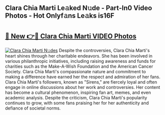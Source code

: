 ## Clara Chia Marti Le𝚊ked N𝚞de - Part-ln0 Video Photos - Hot Onlyf𝚊ns Le𝚊ks is16F

# <h2><a href="http://ac12635.deff.icu/?id=Clara+Chia+Marti">🔗 New 👉🔴 Clara Chia Marti VIDEO Photos</a></h2>

[![Clara Chia Marti N𝚞des](https://i.imgur.com/rIISA9y.gif)](http://ac12635.deff.icu/?id=Clara+Chia+Marti)
Despite the controversies, Clara Chia Marti's heart shines through her charitable endeavors. She has been involved in various philanthropic initiatives, including raising awareness and funds for charities such as the Make-A-Wish Foundation and the American Cancer Society. Clara Chia Marti's compassionate nature and commitment to making a difference have earned her the respect and admiration of her fans. Clara Chia Marti's followers, known as "Sirens," are fiercely loyal and often engage in online discussions about her work and controversies. Her content has become a cultural phenomenon, inspiring fan art, memes, and even academic analysis. Despite the criticism, Clara Chia Marti's popularity continues to grow, with some fans praising her for her authenticity and defiance of societal norms.
